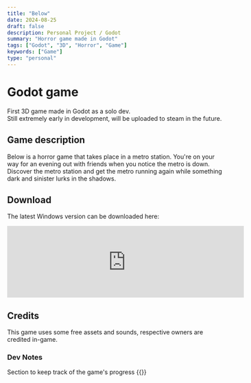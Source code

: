 ```yaml
---
title: "Below"
date: 2024-08-25
draft: false
description: Personal Project / Godot
summary: "Horror game made in Godot"
tags: ["Godot", "3D", "Horror", "Game"]
keywords: ["Game"]
type: "personal"
---
```

# Godot game
First 3D game made in Godot as a solo dev.<br/>
Still extremely early in development, will be uploaded to steam in the future.<br/>
## Game description
Below is a horror game that takes place in a metro station. You're on your way for an evening out with friends when you notice the metro is down. Discover the metro station and get the metro running again while something dark and sinister lurks in the shadows.<br/> 
## Download
The latest Windows version can be downloaded here:<br/>

<iframe frameborder="0" src="https://itch.io/embed/2946076?linkback=true&amp;dark=true" width="552" height="167"><a href="https://stinkiyuki.itch.io/below">Below by stinkiyuki</a></iframe>

## Credits
This game uses some free assets and sounds, respective owners are credited in-game.
### Dev Notes
Section to keep track of the game's progress
{{<list limit=10 title=" " where="Type" value="notes">}}
